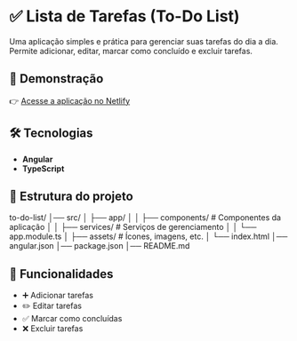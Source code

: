 # ✅ Lista de Tarefas (To-Do List)

Uma aplicação simples e prática para gerenciar suas tarefas do dia a dia.  
Permite adicionar, editar, marcar como concluído e excluir tarefas.

## 🚀 Demonstração

👉 [Acesse a aplicação no Netlify](todolists00.netlify.app)


## 🛠️ Tecnologias
- **Angular**  
- **TypeScript**  

## 📂 Estrutura do projeto
to-do-list/
│── src/
│ ├── app/
│ │ ├── components/ # Componentes da aplicação
│ │ ├── services/ # Serviços de gerenciamento
│ │ └── app.module.ts
│ ├── assets/ # Ícones, imagens, etc.
│ └── index.html
│── angular.json
│── package.json
│── README.md



## 🎯 Funcionalidades
- ➕ Adicionar tarefas  
- ✏️ Editar tarefas  
- ✅ Marcar como concluídas  
- ❌ Excluir tarefas  
